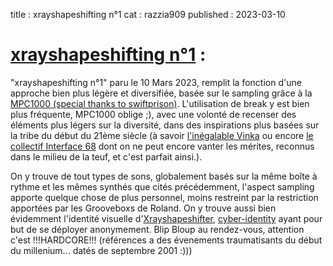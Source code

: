 title : xrayshapeshifting n°1
cat : razzia909
published : 2023-03-10



# [xrayshapeshifting n°1](https://www.youtube.com/watch?v=neC9KP0A71g&ab_channel=RAZZIA909) :

"xrayshapeshifting n°1" paru le 10 Mars 2023, remplit la fonction d'une approche bien plus légère et diversifiée, basée sur le sampling grâce à la [MPC1000 (special thanks to swiftprison)](https://fr.audiofanzine.com/sequenceur-sampleur/akai/mpc1000/). L'utilisation de break y est bien plus fréquente, MPC1000 oblige ;), avec une volonté de recenser des éléments plus légers sur la diversité, dans des inspirations plus basées sur la tribe du début du 21ème siècle (à savoir [l'inégalable Vinka](https://www.youtube.com/watch?v=M4ORp8NXJC8&ab_channel=KireKet) ou encore [le collectif Interface 68](https://www.youtube.com/watch?v=xfQ0-9n3yGM&ab_channel=roughsounds) dont on ne peut encore vanter les mérites, reconnus dans le milieu de la teuf, et c'est parfait ainsi.).

On y trouve de tout types de sons, globalement basés sur la même boîte à rythme et les mêmes synthés que cités précédemment, l'aspect sampling apporte quelque chose de plus personnel, moins restreint par la restriction apportées par les Grooveboxs de Roland. On y trouve aussi bien évidemment l'identité visuelle d'[Xrayshapeshifter](../xrayshapeshifting), [cyber-identity](https://www.instagram.com/xrayshapeshifter/) ayant pour but de se déployer anonymement. Blip Bloup au rendez-vous, attention c'est !!!HARDCORE!!! (références a des évenements traumatisants du début du millenium... datés de septembre 2001 :)))

